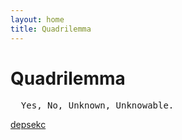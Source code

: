 ```yaml
---
layout: home
title: Quadrilemma
---
```

# Quadrilemma
<pre>
  Yes, No, Unknown, Unknowable.
</pre>
[depsekc](https://quadrilemma.github.io/depsekc/)
